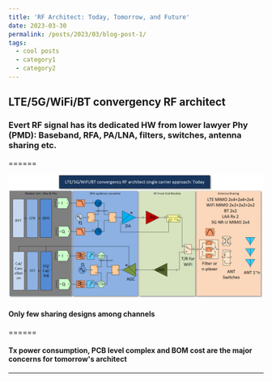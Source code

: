 ```yaml
---
title: 'RF Architect: Today, Tomorrow, and Future'
date: 2023-03-30
permalink: /posts/2023/03/blog-post-1/
tags:
  - cool posts
  - category1
  - category2
---
```

## LTE/5G/WiFi/BT convergency RF architect 

### Evert RF signal has its dedicated HW from lower lawyer Phy (PMD): Baseband, RFA, PA/LNA, filters, switches, antenna sharing etc. 
======

<img src='/images/Today_1v1.png'>


#### Only few sharing designs among channels
======

#### Tx power consumption, PCB level complex and BOM cost are the major concerns for tomorrow's architect
------